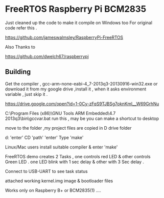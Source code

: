 # FreeRTOS Raspberry Pi BCM2835

Just cleaned up the code to make it compile on Windows too
For original code refer this .
 
 https://github.com/jameswalmsley/RaspberryPi-FreeRTOS
 
 Also Thanks to 
 
 https://github.com/dwelch67/raspberrypi

## Building

Get the compiler ,  gcc-arm-none-eabi-4_7-2013q3-20130916-win32.exe 
or download it from my google drive ,install it , when it asks environment variable , just skip it .

https://drive.google.com/open?id=1-0Cy-zFqS9TJBSg7oknKmI__W69GrhNu


C:\Program Files (x86)\GNU Tools ARM Embedded\4.7 2013q3\bin\gccvar.bat   run this , may be you can make a shortcut to desktop

move to the folder  ,my project files are copied in  D drive folder 

d:   'enter'
CD 'path'   'enter'
Type 'make' 


Linux/Mac users install suitable compiler & enter 'make'

FreeRTOS demo creates 2 Tasks , one controls red LED & other controls Green LED . 
one LED blink with 1 sec delay & other with 3 Sec delay . 

Connect to USB-UART to see task status 

attached working kernel.img image & bootloader files 

Works only on Raspberry B+ or BCM2835(1) .... 